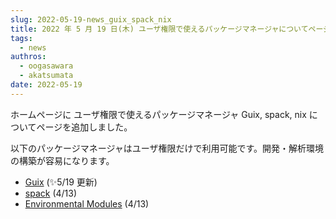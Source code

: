 ```yaml
---
slug: 2022-05-19-news_guix_spack_nix
title: 2022 年 5 月 19 日(木) ユーザ権限で使えるパッケージマネージャについてページを追加しました
tags:
  - news
authros:
  - oogasawara
  - akatsumata
date: 2022-05-19
---
```


ホームページに ユーザ権限で使えるパッケージマネージャ Guix, spack, nix についてページを追加しました。

以下のパッケージマネージャはユーザ権限だけで利用可能です。開発・解析環境の構築が容易になります。

- [Guix](/software/guix) (&#x2728;5/19 更新)
- [spack](/software/spack/install_spack) (4/13)
- [Environmental Modules](/software/environmental_modules/) (4/13)


